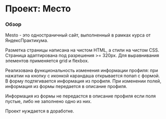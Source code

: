 # Проект: Место

### Обзор

Mesto - это одностраничный сайт, выполненный в рамках курса от ЯндексПрактикума.

Разметка страницы написана на чистом HTML, а стили на чистом CSS. Страница адаптирована под разрешения >= 320px.
Для выравнивания элементов применяется grid и flexbox.

Реализована функциональность изменения информации профиля: при нажатии на кнопку с иконкой карандаша открывается попап с формой. В форму подтягивается информация из профиля. При изменении полей, информация из формы передается в описание профиля.

Информация из формы не передастся в описание профиля если поля пустые, либо не заполнено одно из них.

Проект нуждается в доработке.
